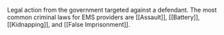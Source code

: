 Legal action from the government targeted against a defendant. The most common criminal laws for EMS providers are [[Assault]], [[Battery]], [[Kidnapping]], and [[False Imprisonment]].